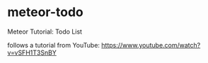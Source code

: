 # meteor-todo
Meteor Tutorial: Todo List

follows a tutorial from YouTube: https://www.youtube.com/watch?v=vSFH1T3SnBY
